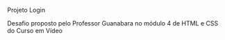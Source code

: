 Projeto Login 

Desafio proposto pelo Professor Guanabara no módulo 4 de HTML e CSS do Curso em Vídeo


